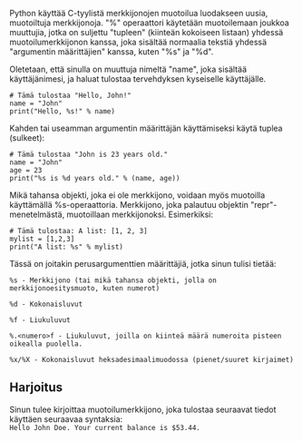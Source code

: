 Python käyttää C-tyylistä merkkijonojen muotoilua luodakseen uusia, muotoiltuja merkkijonoja. "%" operaattori käytetään muotoilemaan joukkoa muuttujia, jotka on suljettu "tupleen" (kiinteän kokoiseen listaan) yhdessä muotoilumerkkijonon kanssa, joka sisältää normaalia tekstiä yhdessä "argumentin määrittäjien" kanssa, kuten "%s" ja "%d".

Oletetaan, että sinulla on muuttuja nimeltä "name", joka sisältää käyttäjänimesi, ja haluat tulostaa tervehdyksen kyseiselle käyttäjälle.

    # Tämä tulostaa "Hello, John!"
    name = "John"
    print("Hello, %s!" % name)

Kahden tai useamman argumentin määrittäjän käyttämiseksi käytä tuplea (sulkeet):

    # Tämä tulostaa "John is 23 years old."
    name = "John"
    age = 23
    print("%s is %d years old." % (name, age))

Mikä tahansa objekti, joka ei ole merkkijono, voidaan myös muotoilla käyttämällä %s-operaattoria. Merkkijono, joka palautuu objektin "repr"-menetelmästä, muotoillaan merkkijonoksi. Esimerkiksi:

    # Tämä tulostaa: A list: [1, 2, 3]
    mylist = [1,2,3]
    print("A list: %s" % mylist)

Tässä on joitakin perusargumenttien määrittäjiä, jotka sinun tulisi tietää:

`%s - Merkkijono (tai mikä tahansa objekti, jolla on merkkijonoesitysmuoto, kuten numerot)`

`%d - Kokonaisluvut`

`%f - Liukuluvut`

`%.<numero>f - Liukuluvut, joilla on kiinteä määrä numeroita pisteen oikealla puolella.`

`%x/%X - Kokonaisluvut heksadesimaalimuodossa (pienet/suuret kirjaimet)`

Harjoitus
--------

Sinun tulee kirjoittaa muotoilumerkkijono, joka tulostaa seuraavat tiedot käyttäen seuraavaa syntaksia:  
`Hello John Doe. Your current balance is $53.44.`